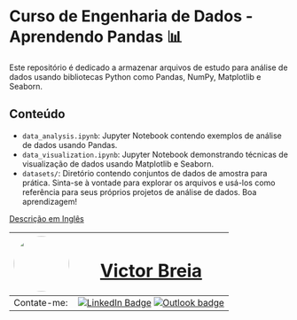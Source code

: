 # Curso de Engenharia de Dados - Aprendendo Pandas 📊 
Este repositório é dedicado a armazenar arquivos de estudo para análise de dados usando bibliotecas Python como Pandas, NumPy, Matplotlib e Seaborn.
## Conteúdo
- `data_analysis.ipynb`: Jupyter Notebook contendo exemplos de análise de dados usando Pandas.
- `data_visualization.ipynb`: Jupyter Notebook demonstrando técnicas de visualização de dados usando Matplotlib e Seaborn.
- `datasets/`: Diretório contendo conjuntos de dados de amostra para prática.
Sinta-se à vontade para explorar os arquivos e usá-los como referência para seus próprios projetos de análise de dados. Boa aprendizagem!


[Descrição em Inglês](README.md)

| <a  href="https://www.linkedin.com/in/victor-breia/"> <img  style="border-radius: 50%;"  src="https://i.imgur.com/lGrTp6M.png" width="100px;"  alt=""/> |<h1> [Victor Breia](https://www.linkedin.com/in/victor-breia/)</a>                                                                      </h1>                                                                                                                                                                                    |
| ----------------------------------------------------------------------------------------------------------------------------------------------------------------------------------------------------------------------------- | ---------------------------------------------------------------------------------------------------------------------------------------------------------------------------------------------------------------------------------------------------------------------------------------------------------------------- |
| Contate-me:                                                                                                                                                                                                                   | [![LinkedIn Badge](https://img.shields.io/badge/linkedin-blue?logo=linkedin&style=for-the-badge&logoColor=white)](https://www.linkedin.com/in/victor-breia/) [![Outlook badge](https://img.shields.io/badge/outlook-blue?logo=microsoftoutlook&style=for-the-badge&logoColor=white)](mailto:victordaschagas@outlook.com) |
